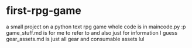 # first-rpg-game
a small project on a python text rpg game
whole code is in maincode.py :p
game_stuff.md is for me to refer to and also just for information I guess
gear_assets.md is just all gear and consumable assets lul
